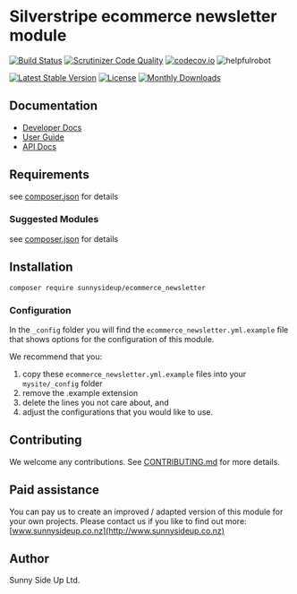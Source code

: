 # Silverstripe ecommerce newsletter module
[![Build Status](https://travis-ci.org/sunnysideup/silverstripe-ecommerce_newsletter.svg?branch=master)](https://travis-ci.org/sunnysideup/silverstripe-ecommerce_newsletter)
[![Scrutinizer Code Quality](https://scrutinizer-ci.com/g/sunnysideup/silverstripe-ecommerce_newsletter/badges/quality-score.png?b=master)](https://scrutinizer-ci.com/g/sunnysideup/silverstripe-ecommerce_newsletter/?branch=master)
[![codecov.io](https://codecov.io/github/sunnysideup/silverstripe-ecommerce_newsletter/coverage.svg?branch=master)](https://codecov.io/github/sunnysideup/silverstripe-ecommerce_newsletter?branch=master)
![helpfulrobot](https://helpfulrobot.io/sunnysideup/ecommerce_newsletter/badge)

[![Latest Stable Version](https://poser.pugx.org/sunnysideup/ecommerce_newsletter/version)](https://packagist.org/packages/sunnysideup/ecommerce_newsletter)
[![License](https://poser.pugx.org/sunnysideup/ecommerce_newsletter/license)](https://packagist.org/packages/sunnysideup/ecommerce_newsletter)
[![Monthly Downloads](https://poser.pugx.org/sunnysideup/ecommerce_newsletter/d/monthly)](https://packagist.org/packages/sunnysideup/ecommerce_newsletter)


## Documentation



 * [Developer Docs](docs/en/INDEX.md)
 * [User Guide](docs/en/userguide.md)
 * [API Docs](http://docs.ssmods.com/sunnysideup/ecommerce_newsletter)

## Requirements



see [composer.json](composer.json) for details

### Suggested Modules



see [composer.json](composer.json) for details


## Installation


```
composer require sunnysideup/ecommerce_newsletter
```

### Configuration



In the `_config` folder you will find the `ecommerce_newsletter.yml.example`
file that shows options for the configuration of this module.

We recommend that you:

  1. copy these `ecommerce_newsletter.yml.example` files into your
`mysite/_config` folder
  2. remove the .example extension
  3. delete the lines you not care about, and
  4. adjust the configurations that you would like to use.


## Contributing



We welcome any contributions. See [CONTRIBUTING.md](CONTRIBUTING.md) for more details.

## Paid assistance



You can pay us to create an improved / adapted version of this module for your own projects.  Please contact us if you like to find out more: [www.sunnysideup.co.nz](http://www.sunnysideup.co.nz)

## Author



Sunny Side Up Ltd.

